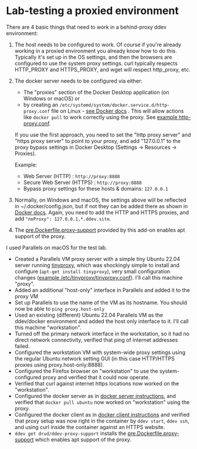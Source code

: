 
# Lab-testing a proxied environment

There are 4 basic things that need to work in a behind-proxy ddev environment:

1. The host needs to be configured to work. Of course if you're already working in a proxied environment you already know how to do this. Typically it's set up in the OS settings, and then the browsers are configured to use the system proxy settings. curl typically respects HTTP_PROXY and HTTPS_PROXY, and wget will respect http_proxy, etc.

2. The docker server needs to be configured via either:

    * The "proxies" section of the Docker Desktop application (on Windows or macOS) or
    * by creating an `/etc/systemd/system/docker.service.d/http-proxy.conf` file on Linux -
      [see Docker docs](https://docs.docker.com/config/daemon/systemd/#httphttps-proxy) . This will allow actions like `docker pull` to work correctly using the proxy. See [example http-proxy.conf](http-proxy.conf).

   If you use the first approach, you need to set the "http proxy server" and "https proxy server" to point to your proxy, and add "127.0.0.1" to the proxy bypass settings in Docker Desktop (Settings -> Resources -> Proxies).

   Example:

    * Web Server (HTTP) : `http://proxy:8888`
    * Secure Web Server (HTTPS) : `http://proxy:8888`
    * Bypass proxy settings for these hosts & domains: `127.0.0.1`

3. Normally, on Windows and macOS, the settings above will be reflected in ~/.docker/config.json, but if not they can be added there as shown in [Docker docs](https://docs.docker.com/network/proxy/). Again, you need to add the HTTP and HTTPS proxies, and add `"noProxy": 127.0.0.1,*.ddev.site`.

4. The [pre.Dockerfile.proxy-support](web-build/pre.Dockerfile.proxy-support) provided by this add-on enables apt support of the proxy.

I used Parallels on macOS for the test lab.

* Created a Parallels VM proxy server with a simple tiny Ubuntu 22.04 server running [tinyproxy](https://tinyproxy.github.io/), which was shockingly simple to install and configure (`apt-get install tinyproxy`), very small configuration changes ([example /etc/tinyproxy/tinyproxy.conf](tinyproxy.conf)). I'll call this machine "proxy".
* Added an additional "host-only" interface in Parallels and added it to the proxy VM
* Set up Parallels to use the name of the VM as its hostname. You should now be able to `ping proxy.host-only`
* Used an existing (different) Ubuntu 22.04 Parallels VM as the ddev/docker environment and added the host only interface to it.  I'll call this machine "workstation".
* Turned off the primary network interface in the workstation, so it had no direct network connectivity, verified that ping of internet addresses failed.
* Configured the workstation VM with system-wide proxy settings using the regular Ubuntu network setting GUI (in this case HTTP/HTTPS proxies using proxy.host-only:8888).
* Configured the Firefox browser on "workstation" to use the system-configured proxy and verified that it could now operate.
* Verified that curl against internet https locations now worked on the "workstation".
* Configured the docker server as in [docker server instructions](https://docs.docker.com/config/daemon/systemd/#httphttps-proxy), and verified that `docker pull ubuntu` now worked on "workstation" using the proxy.
* Configured the docker client as in [docker client instructions](https://docs.docker.com/network/proxy/#configure-the-docker-client) and verified that proxy setup was now right in the container by `ddev start`, `ddev ssh`, and using curl inside the container against an HTTPS website.
* `ddev get drud/ddev-proxy-support` installs the [pre.Dockerfile.proxy-support](web-build/pre.Dockerfile.proxy-support) which enables apt support of the proxy.
